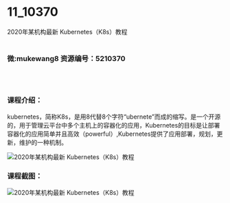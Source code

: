 # 11_10370
2020年某机构最新 Kubernetes（K8s）教程
<br/></br>
<h3>微:mukewang8 资源编号：5210370</h3>
<br/></br>
<h3>课程介绍：</h3>
<p>kubernetes，简称K8s，是用8代替8个字符“ubernete”而成的缩写。是一个开源的，用于管理云平台中多个主机上的容器化的应用，<a title="查看与 Kubernetes 相关的文章" target="_blank">Kubernetes</a>的目标是让部署容器化的应用简单并且高效（powerful）,<a title="查看与 Kubernetes 相关的文章" target="_blank">Kubernetes</a>提供了应用部署，规划，更新，维护的一种机制。</p>
<p><img src="https://www.ko996.com/wp-content/uploads/img/2020/02/1-75-300x213.png" alt="2020年某机构最新 Kubernetes（K8s）教程"></p>
<div class="info-desc">
<h3>课程截图：</h3>
<p><img src="https://www.ko996.com/wp-content/uploads/img/2020/02/11-72.png" alt="2020年某机构最新 Kubernetes（K8s）教程"></p>


			
</div>

